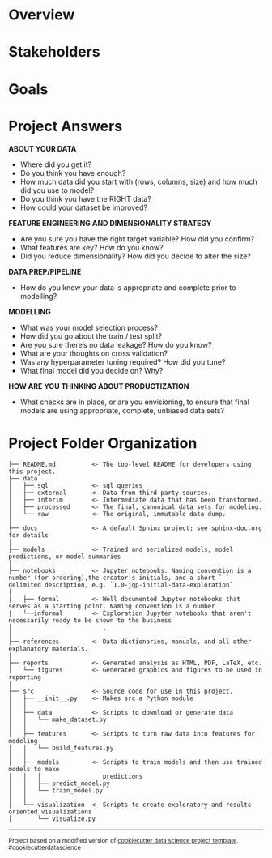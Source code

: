 Overview
==============================


Stakeholders
==============================


Goals
==============================

Project Answers
==============================
 

**ABOUT YOUR DATA**
- Where did you get it? 
- Do you think you have enough? 
- How much data did you start with (rows, columns, size) and how much did you use to model? 
- Do you think you have the RIGHT data?  
- How could your dataset be improved? 

 

 

**FEATURE ENGINEERING AND DIMENSIONALITY STRATEGY**
- Are you sure you have the right target variable? How did you confirm? 
- What features are key? How do you know? 
- Did you reduce dimensionality? How did you decide to alter the size? 

 

 

**DATA PREP/PIPELINE**
- How do you know your data is appropriate and complete prior to modelling? 

**MODELLING** 
- What was your model selection process? 
- How did you go about the train / test split? 
- Are you sure there’s no data leakage? How do you know? 
- What are your thoughts on cross validation? 
- Was any hyperparameter tuning required? How did you tune? 
- What final model did you decide on? Why? 

 

**HOW ARE YOU THINKING ABOUT PRODUCTIZATION**
- What checks are in place, or are you envisioning, to ensure that final models are using appropriate, complete, unbiased data sets? 






Project Folder Organization
===========================

    ├── README.md          <- The top-level README for developers using this project.
    ├── data
    │   ├── sql            <- sql queries
    │   ├── external       <- Data from third party sources.
    │   ├── interim        <- Intermediate data that has been transformed.
    │   ├── processed      <- The final, canonical data sets for modeling.
    │   └── raw            <- The original, immutable data dump.
    │
    ├── docs               <- A default Sphinx project; see sphinx-doc.org for details
    │
    ├── models             <- Trained and serialized models, model predictions, or model summaries
    │
    ├── notebooks          <- Jupyter notebooks. Naming convention is a number (for ordering),the creator's initials, and a short `-` delimited description, e.g. `1.0-jqp-initial-data-exploration`
    │                   
    |   ├── formal         <- Well documented Jupyter notebooks that serves as a starting point. Naming convention is a number
    |   └──informal        <- Exploration Jupyter notebooks that aren't necessarily ready to be shown to the business
    │                         .
    │
    ├── references         <- Data dictionaries, manuals, and all other explanatory materials.
    │
    ├── reports            <- Generated analysis as HTML, PDF, LaTeX, etc.
    │   └── figures        <- Generated graphics and figures to be used in reporting
    │
    ├── src                <- Source code for use in this project.
    │   ├── __init__.py    <- Makes src a Python module
    │   │
    │   ├── data           <- Scripts to download or generate data
    │   │   └── make_dataset.py
    │   │
    │   ├── features       <- Scripts to turn raw data into features for modeling
    │   │   └── build_features.py
    │   │
    │   ├── models         <- Scripts to train models and then use trained models to make
    │   │   │                 predictions
    │   │   ├── predict_model.py
    │   │   └── train_model.py
    │   │
    │   └── visualization  <- Scripts to create exploratory and results oriented visualizations
    │       └── visualize.py


--------

<p><small>Project based on a modified version of <a target="_blank" href="https://drivendata.github.io/cookiecutter-data-science/">cookiecutter data science project template</a>. #cookiecutterdatascience</small></p>
